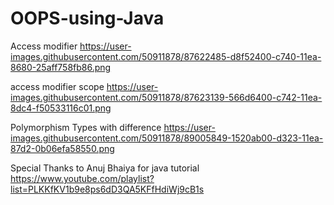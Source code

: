 # OOPS-using-Java

Access modifier
https://user-images.githubusercontent.com/50911878/87622485-d8f52400-c740-11ea-8680-25aff758fb86.png

access modifier scope
https://user-images.githubusercontent.com/50911878/87623139-566d6400-c742-11ea-8dc4-f50533116c01.png

Polymorphism Types with difference
https://user-images.githubusercontent.com/50911878/89005849-1520ab00-d323-11ea-87d2-0b06efa58550.png



Special Thanks to Anuj Bhaiya for java tutorial
https://www.youtube.com/playlist?list=PLKKfKV1b9e8ps6dD3QA5KFfHdiWj9cB1s
